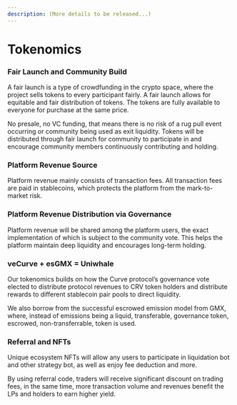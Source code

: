 ```yaml
---
description: (More details to be released...)
---
```


# Tokenomics

### Fair Launch and Community Build

A fair launch is a type of crowdfunding in the crypto space, where the project sells tokens to every participant fairly. A fair launch allows for equitable and fair distribution of tokens. The tokens are fully available to everyone for purchase at the same price.

No presale, no VC funding, that means there is no risk of a rug pull event occurring or community being used as exit liquidity. Tokens will be distributed through fair launch for community to participate in and encourage community members continuously contributing and holding.&#x20;

### Platform Revenue Source

Platform revenue mainly consists of transaction fees. All transaction fees are paid in stablecoins, which protects the platform from the mark-to-market risk.

### Platform Revenue Distribution via Governance

Platform revenue will be shared among the platform users, the exact implementation of which is subject to the community vote. This helps the platform maintain deep liquidity and encourages long-term holding.

### veCurve + esGMX = Uniwhale

Our tokenomics builds on how the Curve protocol’s governance vote elected to distribute protocol revenues to CRV token holders and distribute rewards to different stablecoin pair pools to direct liquidity.

We also borrow from the successful escrowed emission model from GMX, where, instead of emissions being a liquid, transferable, governance token, escrowed, non-transferrable, token is used.&#x20;

### Referral and NFTs

Unique ecosystem NFTs will allow any users to participate in liquidation bot and other strategy bot, as well as enjoy fee deduction and more.

By using referral code, traders will receive significant discount on trading fees, in the same time, more transaction volume and revenues benefit the LPs and holders to earn higher yield.&#x20;
